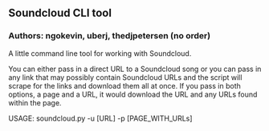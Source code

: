 ## Soundcloud CLI tool
### Authors: ngokevin, uberj, thedjpetersen (no order)

A little command line tool for working with Soundcloud.

You can either pass in a direct URL to a Soundcloud song or you can pass in any
link that may possibly contain Soundcloud URLs and the script will scrape for 
the links and download them all at once. If you pass in both options, a page
and a URL, it would download the URL and any URLs found within the page.

USAGE: soundcloud.py -u [URL] -p [PAGE_WITH_URLs]
